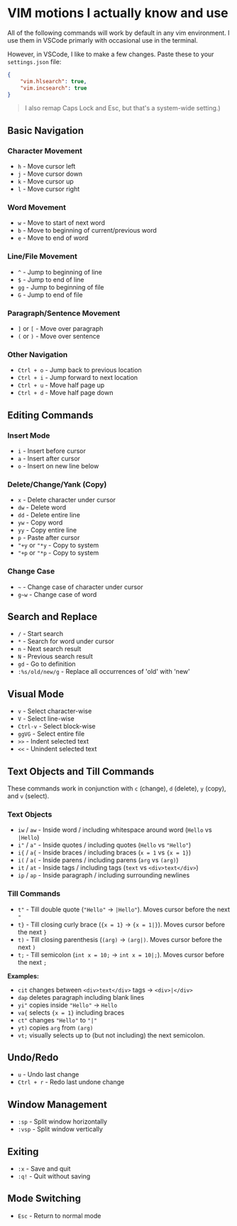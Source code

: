# VIM motions I actually know and use

All of the following commands will work by default in any vim environment. I use them in VSCode primarly with occasional use in the terminal.

However, in VSCode, I like to make a few changes. Paste these to your `settings.json` file:

```json
{
    "vim.hlsearch": true,
    "vim.incsearch": true
}
```

> I also remap Caps Lock and Esc, but that's a system-wide setting.)

## Basic Navigation

### Character Movement

* `h` - Move cursor left
* `j` - Move cursor down
* `k` - Move cursor up
* `l` - Move cursor right

### Word Movement

* `w` - Move to start of next word
* `b` - Move to beginning of current/previous word
* `e` - Move to end of word

### Line/File Movement

* `^` - Jump to beginning of line
* `$` - Jump to end of line
* `gg` - Jump to beginning of file
* `G` - Jump to end of file

### Paragraph/Sentence Movement

* `]` or `[` - Move over paragraph
* `(` or `)` - Move over sentence

### Other Navigation

* `Ctrl + o` - Jump back to previous location
* `Ctrl + i` - Jump forward to next location
* `Ctrl + u` - Move half page up
* `Ctrl + d` - Move half page down

## Editing Commands

### Insert Mode

* `i` - Insert before cursor
* `a` - Insert after cursor
* `o` - Insert on new line below

### Delete/Change/Yank (Copy)

* `x` - Delete character under cursor
* `dw` - Delete word
* `dd` - Delete entire line
* `yw` - Copy word
* `yy` - Copy entire line
* `p` - Paste after cursor
* `"+y` or `"*y` - Copy to system
* `"+p` or `"*p` - Copy to system 

### Change Case

* `~` - Change case of character under cursor
* `g~w` - Change case of word

## Search and Replace

* `/` - Start search
* `*` - Search for word under cursor
* `n` - Next search result
* `N` - Previous search result
* `gd` - Go to definition
* `:%s/old/new/g` - Replace all occurrences of 'old' with 'new'

## Visual Mode

* `v` - Select character-wise
* `V` - Select line-wise
* `Ctrl-v` - Select block-wise
* `ggVG` - Select entire file
* `>>` - Indent selected text
* `<<` - Unindent selected text

## Text Objects and Till Commands

These commands work in conjunction with `c` (change), `d` (delete), `y` (copy), and `v` (select).

### Text Objects

* `iw` / `aw` - Inside word / including whitespace around word (`Hello` vs `|Hello`)
* `i"` / `a"` - Inside quotes / including quotes (`Hello` vs `"Hello"`)
* `i{` / `a{` - Inside braces / including braces (`x = 1` vs `{x = 1}`)
* `i(` / `a(` - Inside parens / including parens (`arg` vs `(arg)`)
* `it` / `at` - Inside tags / including tags (`text` vs `<div>text</div>`)
* `ip` / `ap` - Inside paragraph / including surrounding newlines

### Till Commands

* `t"` - Till double quote (`"Hello"` → `|Hello"`). Moves cursor before the next `"`
* `t}` - Till closing curly brace (`{x = 1}` → `{x = 1|}`). Moves cursor before the next `}`
* `t)` - Till closing parenthesis (`(arg)` → `(arg|)`. Moves cursor before the next `)`
* `t;` - Till semicolon (`int x = 10;` → `int x = 10|;`). Moves cursor before the next `;`

**Examples:**

* `cit` changes between `<div>text</div>` tags → `<div>|</div>`
* `dap` deletes paragraph including blank lines
* `yi"` copies inside `"Hello"` → `Hello`
* `va{` selects `{x = 1}` including braces
* `ct"` changes `"Hello"` to `"|"`
* `yt)` copies `arg` from `(arg)`
* `vt;` visually selects up to (but not including) the next semicolon.

## Undo/Redo

* `u` - Undo last change
* `Ctrl + r` - Redo last undone change

## Window Management

* `:sp` - Split window horizontally
* `:vsp` - Split window vertically

## Exiting

* `:x` - Save and quit
* `:q!` - Quit without saving

## Mode Switching

* `Esc` - Return to normal mode
